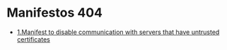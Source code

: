 # Manifestos 404
- [1.Manifest to disable communication with servers that have untrusted certificates](https://github.com/E-404/Manifestos/blob/master/1.md)
